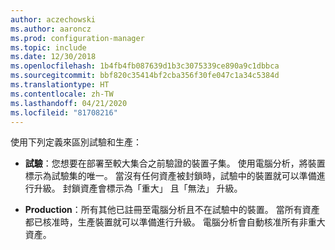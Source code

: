 ```yaml
---
author: aczechowski
ms.author: aaroncz
ms.prod: configuration-manager
ms.topic: include
ms.date: 12/30/2018
ms.openlocfilehash: 1b4fb4fb087639d1b3c3075339ce890a9c1dbbca
ms.sourcegitcommit: bbf820c35414bf2cba356f30fe047c1a34c5384d
ms.translationtype: HT
ms.contentlocale: zh-TW
ms.lasthandoff: 04/21/2020
ms.locfileid: "81708216"
---
```

使用下列定義來區別試驗和生產：  

- **試驗**：您想要在部署至較大集合之前驗證的裝置子集。 使用電腦分析，將裝置標示為試驗集的唯一。 當沒有任何資產被封鎖時，試驗中的裝置就可以準備進行升級。 封鎖資產會標示為「重大」  且「無法」  升級。  

- **Production**：所有其他已註冊至電腦分析且不在試驗中的裝置。 當所有資產都已核准時，生產裝置就可以準備進行升級。 電腦分析會自動核准所有非重大資產。  

